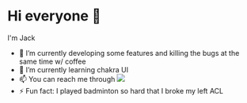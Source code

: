 # Hi everyone :wave:
I'm Jack
- 🔭 I’m currently developing some features and killing the bugs at the same time w/ coffee
- 🌱 I’m currently learning chakra UI
- 📫 You can reach me through  <a href="https://www.linkedin.com/in/hu-cheng-lee/" target="_blank" rel="noopener noreferrer"><img src='https://img.shields.io/badge/Linkedin-282C34?logo=linkedin&logoColor=306ea8'></a>
- ⚡ Fun fact: I played badminton so hard that I broke my left ACL
